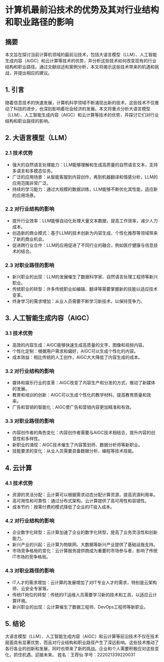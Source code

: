 # 计算机最前沿技术的优势及其对行业结构和职业路径的影响

## 摘要
本文旨在探讨当前计算机领域的最前沿技术，包括大语言模型（LLM）、人工智能生成内容（AIGC）和云计算等技术的优势，并分析这些技术如何改变现有的行业结构和职业路径。通过文献综述和案例分析，本文将揭示这些技术带来的机遇和挑战，并提出相应的建议。

## 1. 引言
随着信息技术的快速发展，计算机科学领域不断涌现出新的技术，这些技术不仅推动了科技的进步，也深刻影响着社会经济的发展。本文将重点分析大语言模型（LLM）、人工智能生成内容（AIGC）和云计算等技术的优势，并探讨它们对行业结构和职业路径的影响。

## 2. 大语言模型（LLM）

### 2.1 技术优势
- 强大的自然语言处理能力：LLM能够理解和生成高质量的自然语言文本，支持多语言和多模态任务。
- 广泛的应用场景：从智能客服到内容创作，再到机器翻译和情感分析，LLM的应用范围非常广泛。
- 持续的学习能力：通过大规模的数据训练，LLM能够不断优化其性能，适应新的应用场景。

### 2.2 对行业结构的影响
- 提升行业效率：LLM能够自动化处理大量文本数据，提高工作效率，减少人力成本。
- 创造新的商业模式：基于LLM的技术创新为内容生成、个性化推荐等领域带来了新的商业机会。
- 促进跨行业合作：LLM的应用促进了不同行业的融合，例如医疗健康与信息技术的结合。

### 2.3 对职业路径的影响
- 新兴职业的出现：LLM的发展催生了数据科学家、自然语言处理工程师等新兴职业。
- 传统职业的转型：许多传统职业如编辑、翻译等需要掌握新的技能以适应技术变革。
- 终身学习的需求增加：从业人员需要不断学习新技术，以保持竞争力。

## 3. 人工智能生成内容（AIGC）

### 3.1 技术优势
- 高效的内容生成：AIGC能够快速生成高质量的文字、图像和视频内容。
- 个性化定制：根据用户需求和偏好，AIGC可以生成个性化的内容。
- 成本效益：相比传统的人工创作，AIGC大大降低了内容生成的成本。

### 3.2 对行业结构的影响
- 媒体和娱乐行业的变革：AIGC改变了内容生产和分发的方式，推动了新媒体的发展。
- 教育和培训的创新：AIGC可以生成个性化的教学材料，提高教育质量和效率。
- 广告和营销的智能化：AIGC使广告和营销内容更加精准和有效。

### 3.3 对职业路径的影响
- 内容创作者的角色变化：内容创作者需要与AIGC技术相结合，提升内容的创意性和多样性。
- 新职业的涌现：AIGC技术催生了内容策划师、数据分析师等新职业。
- 技能要求的变化：从业人员需要具备数据分析、编程等技术技能。

## 4. 云计算

### 4.1 技术优势
- 资源的灵活分配：云计算可以根据需求动态分配计算资源，提高资源利用率。
- 高可用性和可靠性：通过分布式架构，云计算提供了高可用性和容错性。
- 成本节约：按需付费的模式降低了企业的IT投入成本。

### 4.2 对行业结构的影响
- 企业数字化转型：云计算加速了企业的数字化转型，提高了业务灵活性和创新能力。
- 新兴产业的兴起：云计算为物联网、大数据等新兴产业提供了基础设施支持。
- 市场竞争格局的变化：云计算服务提供商成为重要的市场参与者，影响了传统IT市场的竞争格局。

### 4.3 对职业路径的影响
- IT人才的需求增加：云计算的发展增加了对IT专业人才的需求，特别是云架构师、云安全专家等。
- 传统IT岗位的转型：传统的IT运维人员需要学习新的技术和工具，以适应云计算环境。
- 新兴职业的出现：云计算催生了数据工程师、DevOps工程师等新职业。

## 5. 结论
大语言模型（LLM）、人工智能生成内容（AIGC）和云计算等前沿技术不仅在技术层面具有显著优势，而且对行业结构和职业路径产生了深远影响。这些技术推动了各行各业的创新和发展，同时也带来了新的挑战。企业和个人需要积极应对这些变化，抓住机遇，迎接未来。
姓名：王荐仙
学号：222021339220031